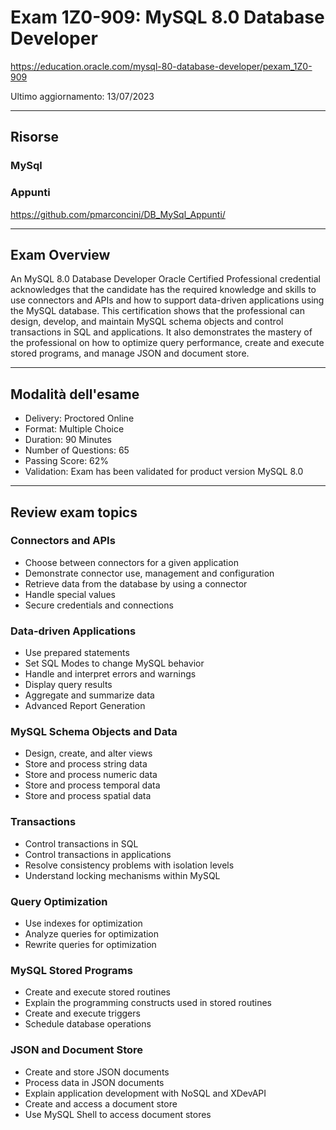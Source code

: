 # Exam 1Z0-909: MySQL 8.0 Database Developer
https://education.oracle.com/mysql-80-database-developer/pexam_1Z0-909

Ultimo aggiornamento: 13/07/2023

---------------------------

## Risorse

### MySql

### Appunti
https://github.com/pmarconcini/DB_MySql_Appunti/


---------------------------

## Exam Overview
An MySQL 8.0 Database Developer Oracle Certified Professional credential acknowledges that the candidate has the required knowledge and skills to use connectors and APIs and how to support data-driven applications using the
MySQL database. This certification shows that the professional can design, develop, and maintain MySQL schema objects and control transactions in SQL and applications. 
It also demonstrates the mastery of the professional on how to optimize query performance, create and execute stored programs, and manage JSON and document store.

---------------------------

## Modalità dell'esame 
- Delivery: Proctored Online
- Format: Multiple Choice
- Duration: 90 Minutes
- Number of Questions: 65
- Passing Score: 62%
- Validation: Exam has been validated for product version MySQL 8.0

---------------------------

## Review exam topics

### Connectors and APIs
- Choose between connectors for a given application
- Demonstrate connector use, management and configuration
- Retrieve data from the database by using a connector
- Handle special values
- Secure credentials and connections

### Data-driven Applications
- Use prepared statements
- Set SQL Modes to change MySQL behavior
- Handle and interpret errors and warnings
- Display query results
- Aggregate and summarize data
- Advanced Report Generation

### MySQL Schema Objects and Data
- Design, create, and alter views
- Store and process string data
- Store and process numeric data
- Store and process temporal data
- Store and process spatial data

### Transactions
- Control transactions in SQL
- Control transactions in applications
- Resolve consistency problems with isolation levels
- Understand locking mechanisms within MySQL

### Query Optimization
- Use indexes for optimization
- Analyze queries for optimization
- Rewrite queries for optimization

### MySQL Stored Programs
- Create and execute stored routines
- Explain the programming constructs used in stored routines
- Create and execute triggers
- Schedule database operations

### JSON and Document Store
- Create and store JSON documents
- Process data in JSON documents
- Explain application development with NoSQL and XDevAPI
- Create and access a document store
- Use MySQL Shell to access document stores
